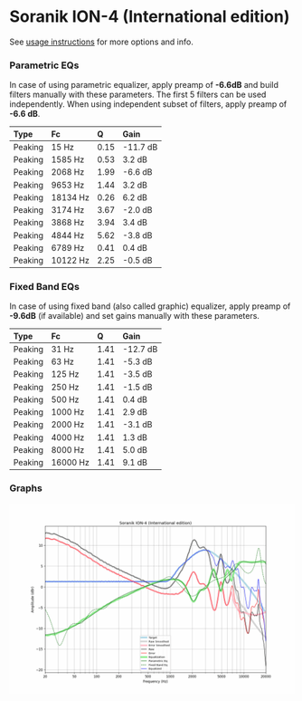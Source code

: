 # Soranik ION-4 (International edition)
See [usage instructions](https://github.com/jaakkopasanen/AutoEq#usage) for more options and info.

### Parametric EQs
In case of using parametric equalizer, apply preamp of **-6.6dB** and build filters manually
with these parameters. The first 5 filters can be used independently.
When using independent subset of filters, apply preamp of **-6.6 dB**.

| Type    | Fc       |    Q | Gain     |
|:--------|:---------|:-----|:---------|
| Peaking | 15 Hz    | 0.15 | -11.7 dB |
| Peaking | 1585 Hz  | 0.53 | 3.2 dB   |
| Peaking | 2068 Hz  | 1.99 | -6.6 dB  |
| Peaking | 9653 Hz  | 1.44 | 3.2 dB   |
| Peaking | 18134 Hz | 0.26 | 6.2 dB   |
| Peaking | 3174 Hz  | 3.67 | -2.0 dB  |
| Peaking | 3868 Hz  | 3.94 | 3.4 dB   |
| Peaking | 4844 Hz  | 5.62 | -3.8 dB  |
| Peaking | 6789 Hz  | 0.41 | 0.4 dB   |
| Peaking | 10122 Hz | 2.25 | -0.5 dB  |

### Fixed Band EQs
In case of using fixed band (also called graphic) equalizer, apply preamp of **-9.6dB**
(if available) and set gains manually with these parameters.

| Type    | Fc       |    Q | Gain     |
|:--------|:---------|:-----|:---------|
| Peaking | 31 Hz    | 1.41 | -12.7 dB |
| Peaking | 63 Hz    | 1.41 | -5.3 dB  |
| Peaking | 125 Hz   | 1.41 | -3.5 dB  |
| Peaking | 250 Hz   | 1.41 | -1.5 dB  |
| Peaking | 500 Hz   | 1.41 | 0.4 dB   |
| Peaking | 1000 Hz  | 1.41 | 2.9 dB   |
| Peaking | 2000 Hz  | 1.41 | -3.1 dB  |
| Peaking | 4000 Hz  | 1.41 | 1.3 dB   |
| Peaking | 8000 Hz  | 1.41 | 5.0 dB   |
| Peaking | 16000 Hz | 1.41 | 9.1 dB   |

### Graphs
![](./Soranik%20ION-4%20(International%20edition).png)